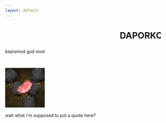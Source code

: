 ```yaml
---
layout: default
---
```


<h1 class="haha"><marquee>DAPORKCHOP_&trade;</marquee></h1>

<p>bepismod gud mod</p>

<br>

<p><img src="img/daporkchop_.gif" title="porkman irl"></p>

<p>wait what i'm supposed to put a quote here?</p>
